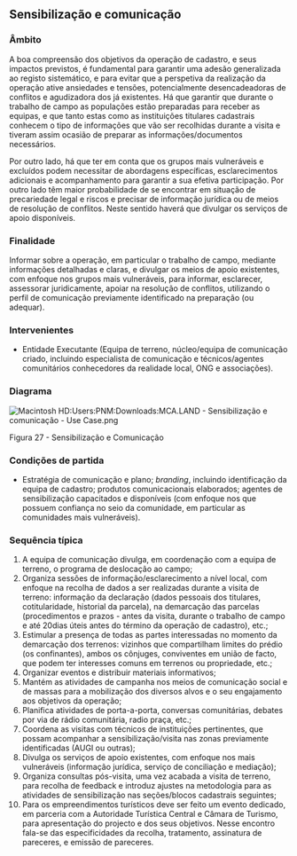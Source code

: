 ## Sensibilização e comunicação

### Âmbito

A boa compreensão dos objetivos da operação de cadastro, e seus impactos previstos, é fundamental para garantir uma adesão generalizada ao registo sistemático, e para evitar que a perspetiva da realização da operação ative ansiedades e tensões, potencialmente desencadeadoras de conflitos e agudizadora dos já existentes. Há que garantir que durante o trabalho de campo as populações estão preparadas para receber as equipas, e que tanto estas como as instituições titulares cadastrais conhecem o tipo de informações que vão ser recolhidas durante a visita e tiveram assim ocasião de preparar as informações/documentos necessários.

Por outro lado, há que ter em conta que os grupos mais vulneráveis e excluídos podem necessitar de abordagens específicas, esclarecimentos adicionais e acompanhamento para garantir a sua efetiva participação. Por outro lado têm maior probabilidade de se encontrar em situação de precariedade legal e riscos e precisar de informação jurídica ou de meios de resolução de conflitos. Neste sentido haverá que divulgar os serviços de apoio disponíveis.

### Finalidade

Informar sobre a operação, em particular o trabalho de campo, mediante informações detalhadas e claras, e divulgar os meios de apoio existentes, com enfoque nos grupos mais vulneráveis, para informar, esclarecer, assessorar juridicamente, apoiar na resolução de conflitos, utilizando o perfil de comunicação previamente identificado na preparação \(ou adequar\).

### Intervenientes

* Entidade Executante \(Equipa de terreno, núcleo/equipa de comunicação criado, incluindo especialista de comunicação e técnicos/agentes comunitários conhecedores da realidade local, ONG e associações\).

### Diagrama

![Macintosh HD:Users:PNM:Downloads:MCA.LAND - Sensibilização e comunicação - Use Case.png](../assets/macintosh_hduserspnmdownloadsmc.png)

Figura 27 - Sensibilização e Comunicação

### Condições de partida

* Estratégia de comunicação e plano; _branding_, incluindo identificação da equipa de cadastro; produtos comunicacionais elaborados; agentes de sensibilização capacitados e disponíveis \(com enfoque nos que possuem confiança no seio da comunidade, em particular as comunidades mais vulneráveis\).

### Sequência típica

1. A equipa de comunicação divulga, em coordenação com a equipa de terreno, o programa de deslocação ao campo;
2. Organiza sessões de informação/esclarecimento a nível local, com enfoque na recolha de dados a ser realizadas durante a visita de terreno: informação da declaração \(dados pessoais dos titulares, cotitularidade, historial da parcela\), na demarcação das parcelas \(procedimentos e prazos - antes da visita, durante o trabalho de campo e até 20dias úteis antes do término da operação de cadastro\), etc.;
3. Estimular a presença de todas as partes interessadas no momento da demarcação dos terrenos: vizinhos que compartilham limites do prédio \(os confinantes\), ambos os cônjuges, conviventes em união de facto, que podem ter interesses comuns em terrenos ou propriedade, etc.;
4. Organizar eventos e distribuir materiais informativos;
5. Mantém as atividades de campanha nos meios de comunicação social e de massas para a mobilização dos diversos alvos e o seu engajamento aos objetivos da operação;
6. Planifica atividades de porta-a-porta, conversas comunitárias, debates por via de rádio comunitária, radio praça, etc.;
7. Coordena as visitas com técnicos de instituições pertinentes, que possam acompanhar a sensibilização/visita nas zonas previamente identificadas \(AUGI ou outras\);
8. Divulga os serviços de apoio existentes, com enfoque nos mais vulneráveis \(informação jurídica, serviço de conciliação e mediação\);
9. Organiza consultas pós-visita, uma vez acabada a visita de terreno, para recolha de feedback e introduz ajustes na metodologia para as atividades de sensibilização nas seções/blocos cadastrais seguintes;
10. Para os empreendimentos turísticos deve ser feito um evento dedicado, em parceria com a Autoridade Turística Central e Câmara de Turismo, para apresentação do projecto e dos seus objetivos. Nesse encontro fala-se das especificidades da recolha, tratamento, assinatura de pareceres, e emissão de pareceres.



